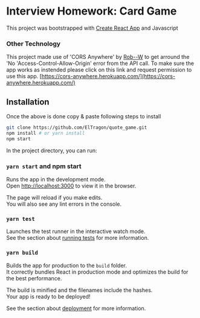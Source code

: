 # Interview Homework: Card Game

This project was bootstrapped with [Create React App](https://github.com/facebook/create-react-app) and Javascript

### Other Technology
This project made use of 'CORS Anywhere' by [Rob--W](https://github.com/Rob--W/cors-anywhere/) to get arround the  'No 'Access-Control-Allow-Origin' error from the API call. To make sure the app works as instended please click on this link and request permission to use this app.
[https://cors-anywhere.herokuapp.com/](https://cors-anywhere.herokuapp.com/)

## Installation 
Once the above is done copy & paste following steps to install
```bash
git clone https://github.com/ElTragon/quote_game.git
npm install # or yarn install
npm start 
```

In the project directory, you can run:

### `yarn start` and npm start

Runs the app in the development mode.\
Open [http://localhost:3000](http://localhost:3000) to view it in the browser.

The page will reload if you make edits.\
You will also see any lint errors in the console.

### `yarn test`

Launches the test runner in the interactive watch mode.\
See the section about [running tests](https://facebook.github.io/create-react-app/docs/running-tests) for more information.

### `yarn build`

Builds the app for production to the `build` folder.\
It correctly bundles React in production mode and optimizes the build for the best performance.

The build is minified and the filenames include the hashes.\
Your app is ready to be deployed!

See the section about [deployment](https://facebook.github.io/create-react-app/docs/deployment) for more information.

